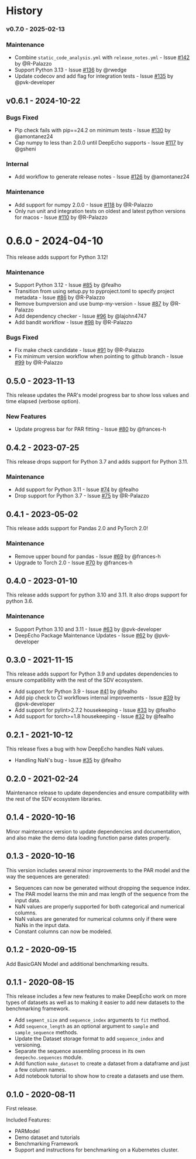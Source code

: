# History

### v0.7.0 - 2025-02-13

### Maintenance

* Combine  `static_code_analysis.yml` with `release_notes.yml` - Issue [#142](https://github.com/sdv-dev/DeepEcho/issues/142) by @R-Palazzo
* Support Python 3.13 - Issue [#136](https://github.com/sdv-dev/DeepEcho/issues/136) by @rwedge
* Update codecov and add flag for integration tests - Issue [#135](https://github.com/sdv-dev/DeepEcho/issues/135) by @pvk-developer

## v0.6.1 - 2024-10-22

### Bugs Fixed

* Pip check fails with pip==24.2 on minimum tests - Issue [#130](https://github.com/sdv-dev/DeepEcho/issues/130) by @amontanez24
* Cap numpy to less than 2.0.0 until DeepEcho supports - Issue [#117](https://github.com/sdv-dev/DeepEcho/issues/117) by @gsheni

### Internal

* Add workflow to generate release notes - Issue [#126](https://github.com/sdv-dev/DeepEcho/issues/126) by @amontanez24

### Maintenance

* Add support for numpy 2.0.0 - Issue [#118](https://github.com/sdv-dev/DeepEcho/issues/118) by @R-Palazzo
* Only run unit and integration tests on oldest and latest python versions for macos - Issue [#110](https://github.com/sdv-dev/DeepEcho/issues/110) by @R-Palazzo

# 0.6.0 - 2024-04-10

This release adds support for Python 3.12!

### Maintenance

* Support Python 3.12 - Issue [#85](https://github.com/sdv-dev/DeepEcho/issues/85) by @fealho
* Transition from using setup.py to pyproject.toml to specify project metadata - Issue [#86](https://github.com/sdv-dev/DeepEcho/issues/86) by @R-Palazzo
* Remove bumpversion and use bump-my-version - Issue [#87](https://github.com/sdv-dev/DeepEcho/issues/87) by @R-Palazzo
* Add dependency checker - Issue [#96](https://github.com/sdv-dev/DeepEcho/issues/96) by @lajohn4747
* Add bandit workflow - Issue [#98](https://github.com/sdv-dev/DeepEcho/issues/98) by @R-Palazzo

### Bugs Fixed

* Fix make check candidate - Issue [#91](https://github.com/sdv-dev/DeepEcho/issues/91) by @R-Palazzo
* Fix minimum version workflow when pointing to github branch - Issue [#99](https://github.com/sdv-dev/DeepEcho/issues/99) by @R-Palazzo

## 0.5.0 - 2023-11-13

This release updates the PAR's model progress bar to show loss values and time elapsed (verbose option).

### New Features
* Update progress bar for PAR fitting - Issue [#80](https://github.com/sdv-dev/DeepEcho/issues/80) by @frances-h


## 0.4.2 - 2023-07-25

This release drops support for Python 3.7 and adds support for Python 3.11.

### Maintenance

* Add support for Python 3.11 - Issue [#74](https://github.com/sdv-dev/DeepEcho/issues/74) by @fealho
* Drop support for Python 3.7 - Issue [#75](https://github.com/sdv-dev/DeepEcho/issues/75) by @R-Palazzo

## 0.4.1 - 2023-05-02

This release adds support for Pandas 2.0 and PyTorch 2.0!

### Maintenance

* Remove upper bound for pandas - Issue [#69](https://github.com/sdv-dev/DeepEcho/issues/69) by @frances-h
* Upgrade to Torch 2.0 - Issue [#70](https://github.com/sdv-dev/DeepEcho/issues/70) by @frances-h

## 0.4.0 - 2023-01-10

This release adds support for python 3.10 and 3.11. It also drops support for python 3.6.

### Maintenance

* Support Python 3.10 and 3.11 - Issue [#63](https://github.com/sdv-dev/DeepEcho/issues/63) by @pvk-developer
* DeepEcho Package Maintenance Updates - Issue [#62](https://github.com/sdv-dev/DeepEcho/issues/62) by @pvk-developer

## 0.3.0 - 2021-11-15

This release adds support for Python 3.9 and updates dependencies to ensure compatibility with the rest
of the SDV ecosystem.

* Add support for Python 3.9 - Issue [#41](https://github.com/sdv-dev/DeepEcho/issues/41) by @fealho
* Add pip check to CI workflows internal improvements - Issue [#39](https://github.com/sdv-dev/DeepEcho/issues/39) by @pvk-developer
* Add support for pylint>2.7.2 housekeeping - Issue [#33](https://github.com/sdv-dev/DeepEcho/issues/33) by @fealho
* Add support for torch>=1.8 housekeeping - Issue [#32](https://github.com/sdv-dev/DeepEcho/issues/32) by @fealho

## 0.2.1 - 2021-10-12

This release fixes a bug with how DeepEcho handles NaN values.

* Handling NaN's bug - Issue [#35](https://github.com/sdv-dev/DeepEcho/issues/35) by @fealho

## 0.2.0 - 2021-02-24

Maintenance release to update dependencies and ensure compatibility with the rest
of the SDV ecosystem libraries.

## 0.1.4 - 2020-10-16

Minor maintenance version to update dependencies and documentation, and
also make the demo data loading function parse dates properly.

## 0.1.3 - 2020-10-16

This version includes several minor improvements to the PAR model and the
way the sequences are generated:

* Sequences can now be generated without dropping the sequence index.
* The PAR model learns the min and max length of the sequence from the input data.
* NaN values are properly supported for both categorical and numerical columns.
* NaN values are generated for numerical columns only if there were NaNs in the input data.
* Constant columns can now be modeled.

## 0.1.2 - 2020-09-15

Add BasicGAN Model and additional benchmarking results.

## 0.1.1 - 2020-08-15

This release includes a few new features to make DeepEcho work on more types of datasets
as well as to making it easier to add new datasets to the benchmarking framework.

* Add `segment_size` and `sequence_index` arguments to `fit` method.
* Add `sequence_length` as an optional argument to `sample` and `sample_sequence` methods.
* Update the Dataset storage format to add `sequence_index` and versioning.
* Separate the sequence assembling process in its own `deepecho.sequences` module.
* Add function `make_dataset` to create a dataset from a dataframe and just a few column names.
* Add notebook tutorial to show how to create a datasets and use them.

## 0.1.0 - 2020-08-11

First release.

Included Features:

* PARModel
* Demo dataset and tutorials
* Benchmarking Framework
* Support and instructions for benchmarking on a Kubernetes cluster.
